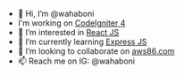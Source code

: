 - 👋 Hi, I’m @wahaboni
- I'm working on <a href="https://codeigniter.com/">CodeIgniter 4</a>
- 👀 I’m interested in <a href="https://reactjs.org/">React JS</a>
- 🌱 I’m currently learning <a href="https://expressjs.com/">Express JS</a>
- 💞️ I’m looking to collaborate on <a href="https://aws86.com/">aws86.com</a>
- 📫 Reach me on IG: @wahaboni 

<!---
wahaboni/wahaboni is a ✨ special ✨ repository because its `README.md` (this file) appears on your GitHub profile.
You can click the Preview link to take a look at your changes.
--->
